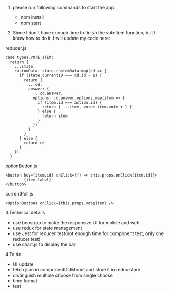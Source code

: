 

1. please run following commands to start the app.
   - npm install  
   - npm start


2. Since I don't have enough time to finish the voteItem function, but I know how to do it, I will update my code here:

reducer.js

    case types.VOTE_ITEM:
      return {
        ...state,
        customData: state.customData.map(cd => {
          if (state.currentID === cd.id - 1) {
            return {
              ...cd,
              answer: {
                ...cd.answer,
                options: cd.answer.options.map(item => {
                  if (item.id === action.id) {
                    return { ...item, vote: item.vote + 1 }
                  } else {
                    return item
                  }
                })
              }
            }
          } else {
            return cd
          }
        })
      }


optionButton.js

    <button key={item.id} onClick={() => this.props.onClick(item.id)}>
            {item.label}
    </button>
    
currentPoll.js

    <OptionButtons onClick={this.props.voteItem} />
    
3.Technical details 
  - use boostrap to make the responsive UI for mobile and web
  - use redux for state management 
  - use Jest for reducer test(not enough time for component test, only one reducer test)
  - use chart.js to display the bar
  
4.To do
  - UI update
  - fetch json in componentDidMount and store it in redux store
  - distinguish multiple choose from single choose
  - time format
  - test
 

